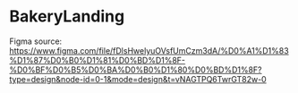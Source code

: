 # BakeryLanding

Figma source: https://www.figma.com/file/fDlsHwelyuOVsfUmCzm3dA/%D0%A1%D1%83%D1%87%D0%B0%D1%81%D0%BD%D1%8F-%D0%BF%D0%B5%D0%BA%D0%B0%D1%80%D0%BD%D1%8F?type=design&node-id=0-1&mode=design&t=vNAGTPQ6TwrGT82w-0
